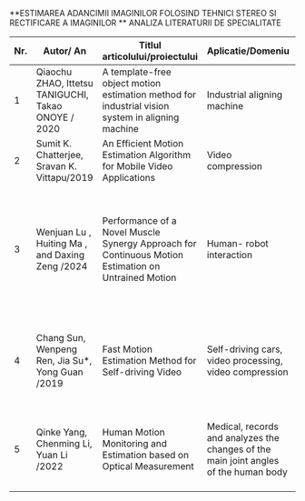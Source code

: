 **ESTIMAREA ADANCIMII IMAGINILOR FOLOSIND TEHNICI STEREO SI RECTIFICARE A IMAGINILOR
**
ANALIZA LITERATURII DE SPECIALITATE

| Nr. | Autor/ An | Titlul articolului/proiectului | Aplicatie/Domeniu | Tehnologii utilizate | Metodologie/Abordare | Rezultate | Limitari |
|---|---|---|---|---|---|---|---|
|1|Qiaochu ZHAO, Ittetsu TANIGUCHI, Takao ONOYE / 2020 |A template-free object motion estimation method for industrial vision system in aligning machine|Industrial aligning machine|Intel Xeon CPU|Magic Line Algorithm, Edge Extraction Algorithm|
|2|Sumit K. Chatterjee, Sravan K. Vittapu/2019|An Efficient Motion Estimation Algorithm for Mobile Video Applications|Video compression|Block matching algorithm|Average PSNR: 26.90%|
|3|Wenjuan Lu , Huiting Ma , and Daxing Zeng /2024|Performance of a Novel Muscle Synergy Approach for Continuous Motion Estimation on Untrained Motion| Human- robot interaction|Ninapro Database2, 22-sensor CyberGlove II, Bluetooth tunnel serial port,  Trigno Wireless electrodes|NARX neural network| Highest prediction accuracy of 96.3%|Inadequate number of experimental subjects|
|4|Chang Sun, Wenpeng Ren, Jia Su*, Yong Guan /2019|Fast Motion Estimation Method for Self-driving Video|Self-driving cars, video processing, video compression|High Efficiency Video Coding (HEVC), Motion estimation algorithms|DFMD (Fast Prediction Mode Selection), DFMVP (Fast Motion Vector)|Reduce the encoding time by 30%|Small quality loss|
|5|Qinke Yang, Chenming Li, Yuan Li /2022|Human Motion Monitoring and Estimation based on Optical Measurement|Medical, records and analyzes the changes of the main joint angles of the human body|The optical motion capture system Optitrack, Neural Network|Design a neural network model to estimate the amount of motion|The exercise volume score was 73.44%|

